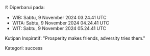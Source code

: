 ⏰ Diperbarui pada:
- WIB: Sabtu, 9 November 2024 03.24.41 UTC
- WITA: Sabtu, 9 November 2024 04.24.41 UTC
- WIT: Sabtu, 9 November 2024 05.24.41 UTC

Kutipan Inspiratif:
"Prosperity makes friends, adversity tries them."


Kategori: success

